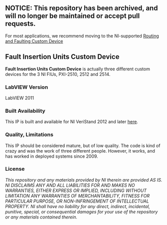 ## **NOTICE: This repository has been archived, and will no longer be maintained or accept pull requests.**

For most applications, we recommend moving to the NI-supported [Routing and Faulting Custom Device](https://github.com/ni/niveristand-routing-and-faulting-custom-device)


## Fault Insertion Units Custom Device ##

**Fault Insertion Units Custom Device** is actually three different custom devices for the 3 NI FIUs, PXI-2510, 2512 and 2514. 

### LabVIEW Version ###

LabVIEW 2011

### Built Availability ###

This IP is built and available for NI VeriStand 2012 and later [here](http://www.ni.com/example/31248/en/).

### Quality, Limitations ###

This IP should be considered mature, but of low quality. The code is kind of crazy and was the work of three different people. However, it works, and has worked in deployed systems since 2009. 

### License ###

*This repository and any materials provided by NI therein are provided AS IS. NI DISCLAIMS ANY AND ALL LIABILITIES FOR AND MAKES NO WARRANTIES, EITHER EXPRESS OR IMPLIED, INCLUDING WITHOUT LIMITATION ANY WARRANTIES OF MERCHANTABILITY, FITNESS FOR  PARTICULAR PURPOSE, OR NON-INFRINGEMENT OF INTELLECTUAL PROPERTY. NI shall have no liability for any direct, indirect, incidental, punitive, special, or consequential damages for your use of the repository or any materials contained therein.*
